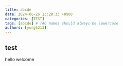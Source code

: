 ```yaml
---
title: abcde
date: 2024-06-26 13:28:33 +0900
categories: [TEST]
tags: [abcde] # TAG names should always be lowercase
authors: [yung6213]
---
```


## test
hello
welcome